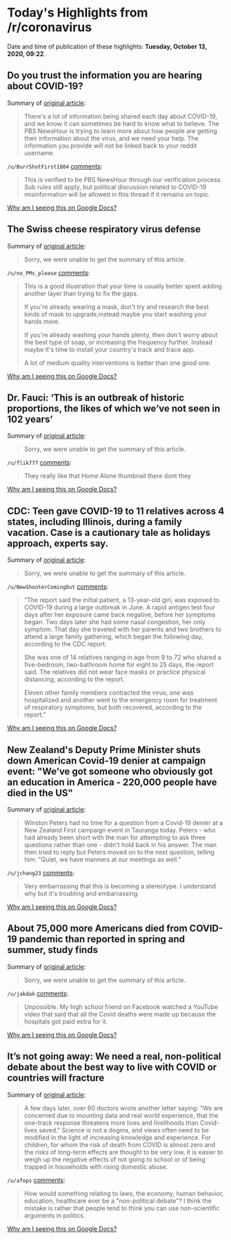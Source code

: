 # Today's Highlights from /r/coronavirus

Date and time of publication of these highlights: **Tuesday, October 13, 2020, 09:22**.

## Do you trust the information you are hearing about COVID-19?

Summary of [original article](https://www.reddit.com/r/Coronavirus/comments/j9zsty/do_you_trust_the_information_you_are_hearing/):

> There's a lot of information being shared each day about COVID-19, and we know it can sometimes be hard to know what to believe. The PBS NewsHour is trying to learn more about how people are getting their information about the virus, and we need your help. The information you provide will not be linked back to your reddit username.

`/u/BurrShotFirst1804` [comments](https://www.reddit.com/r/Coronavirus/comments/j9zsty/do_you_trust_the_information_you_are_hearing/):

> This is verified to be PBS NewsHour through our verification process. Sub rules still apply, but political discussion related to COVID-19 misinformation will be allowed in this thread if it remains on topic.

[Why am I seeing this on Google Docs?](https://docs.google.com/document/d/1Dc6We63vOXIZsc0op-Bt4abqkYjXzOigalQqFxmvvbM/edit?usp=sharing)

## The Swiss cheese respiratory virus defense

Summary of [original article](https://i.imgur.com/0cnjcZr.jpg):

> Sorry, we were unable to get the summary of this article.

`/u/no_PMs_please` [comments](https://www.reddit.com/r/Coronavirus/comments/jaa89w/the_swiss_cheese_respiratory_virus_defense/):

> This is a good illustration that your time is usually better spent adding another layer than trying to fix the gaps.
> 
> If you're already wearing a mask, don't try and research the best kinds of mask to upgrade,instead maybe you start washing your hands more.
> 
> If you're already washing your hands plenty, then don't worry about the best type of soap, or increasing the frequency further. Instead maybe it's time to install your country's track and trace app.
> 
> A lot of medium quality interventions is better than one good one.

[Why am I seeing this on Google Docs?](https://docs.google.com/document/d/1Dc6We63vOXIZsc0op-Bt4abqkYjXzOigalQqFxmvvbM/edit?usp=sharing)

## Dr. Fauci: ‘This is an outbreak of historic proportions, the likes of which we’ve not seen in 102 years’

Summary of [original article](https://www.marketwatch.com/story/dr-fauci-this-is-an-outbreak-of-historic-proportions-the-likes-of-which-weve-not-seen-in-102-years-2020-10-13):

> Sorry, we were unable to get the summary of this article.

`/u/flik777` [comments](https://www.reddit.com/r/Coronavirus/comments/jaci3w/dr_fauci_this_is_an_outbreak_of_historic/):

> They really like that Home Alone thumbnail there dont they

[Why am I seeing this on Google Docs?](https://docs.google.com/document/d/1Dc6We63vOXIZsc0op-Bt4abqkYjXzOigalQqFxmvvbM/edit?usp=sharing)

## CDC: Teen gave COVID-19 to 11 relatives across 4 states, including Illinois, during a family vacation. Case is a cautionary tale as holidays approach, experts say.

Summary of [original article](https://www.chicagotribune.com/coronavirus/ct-cdc-report-family-gathering-local-20201012-7f7i6sosi5ep7dhoq3e2bpgavi-story.html):

> Sorry, we were unable to get the summary of this article.

`/u/NewShooterComingOut` [comments](https://www.reddit.com/r/Coronavirus/comments/ja5sv5/cdc_teen_gave_covid19_to_11_relatives_across_4/):

> “The report said the initial patient, a 13-year-old girl, was exposed to COVID-19 during a large outbreak in June. A rapid antigen test four days after her exposure came back negative, before her symptoms began. Two days later she had some nasal congestion, her only symptom. That day she traveled with her parents and two brothers to attend a large family gathering, which began the following day, according to the CDC report.
> 
> She was one of 14 relatives ranging in age from 9 to 72 who shared a five-bedroom, two-bathroom home for eight to 25 days, the report said. The relatives did not wear face masks or practice physical distancing, according to the report.
> 
> Eleven other family members contracted the virus; one was hospitalized and another went to the emergency room for treatment of respiratory symptoms, but both recovered, according to the report.”

[Why am I seeing this on Google Docs?](https://docs.google.com/document/d/1Dc6We63vOXIZsc0op-Bt4abqkYjXzOigalQqFxmvvbM/edit?usp=sharing)

## New Zealand's Deputy Prime Minister shuts down American Covid-19 denier at campaign event: "We’ve got someone who obviously got an education in America - 220,000 people have died in the US"

Summary of [original article](https://www.tvnz.co.nz/one-news/new-zealand/sorry-sunshine-wrong-place-winston-peters-shuts-down-american-covid-19-denier-campaign-event):

> Winston Peters had no time for a question from a Covid-19 denier at a New Zealand First campaign event in Tauranga today. Peters - who had already been short with the man for attempting to ask three questions rather than one - didn't hold back in his answer. The man then tried to reply but Peters moved on to the next question, telling him: "Quiet, we have manners at our meetings as well."

`/u/jchang23` [comments](https://www.reddit.com/r/Coronavirus/comments/ja9690/new_zealands_deputy_prime_minister_shuts_down/):

> Very embarrassing that this is becoming a stereotype. I understand why but it's troubling and embarrassing.

[Why am I seeing this on Google Docs?](https://docs.google.com/document/d/1Dc6We63vOXIZsc0op-Bt4abqkYjXzOigalQqFxmvvbM/edit?usp=sharing)

## About 75,000 more Americans died from COVID-19 pandemic than reported in spring and summer, study finds

Summary of [original article](https://www.usatoday.com/story/news/health/2020/10/12/us-covid-deaths-75-k-more-americans-died-than-previously-recorded-excess-deaths/5935813002/):

> Sorry, we were unable to get the summary of this article.

`/u/jakdak` [comments](https://www.reddit.com/r/Coronavirus/comments/j9wl67/about_75000_more_americans_died_from_covid19/):

> Unpossible.  My high school friend on Facebook watched a YouTube video that said that all the Covid deaths were made up because the hospitals got paid extra for it.

[Why am I seeing this on Google Docs?](https://docs.google.com/document/d/1Dc6We63vOXIZsc0op-Bt4abqkYjXzOigalQqFxmvvbM/edit?usp=sharing)

## It’s not going away: We need a real, non-political debate about the best way to live with COVID or countries will fracture

Summary of [original article](https://geneticliteracyproject.org/2020/10/12/its-not-going-away-we-need-a-real-non-political-debate-about-the-best-way-to-live-with-covid-or-countries-will-fracture/?mc_cid=5011eb7ba5&mc_eid=03a38703ca):

> A few days later, over 60 doctors wrote another letter saying: "We are concerned due to mounting data and real world experience, that the one-track response threatens more lives and livelihoods than Covid-lives saved." Science is not a dogma, and views often need to be modified in the light of increasing knowledge and experience. For children, for whom the risk of death from COVID is almost zero and the risks of long-term effects are thought to be very low, it is easier to weigh up the negative effects of not going to school or of being trapped in households with rising domestic abuse.

`/u/afops` [comments](https://www.reddit.com/r/Coronavirus/comments/jad98x/its_not_going_away_we_need_a_real_nonpolitical/):

> How would something relating to laws, the economy, human behavior, education, healthcare ever be a "non-political debate"? I think the mistake is rather that people tend to think you can use non-scientific arguments in politics.

[Why am I seeing this on Google Docs?](https://docs.google.com/document/d/1Dc6We63vOXIZsc0op-Bt4abqkYjXzOigalQqFxmvvbM/edit?usp=sharing)

